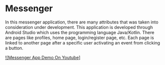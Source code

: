 # Messenger

In this messenger application, there are many attributes that was taken into consideration under development. This application is developed through Android Studio which uses the programming language Java/Kotlin. There are pages like profiles, home page, login/register page, etc. Each page is linked to another page after a specific user activating an event from clicking a button.

[![Messenger App Demo On Youtube]](https://youtu.be/YEgBaYrmHSM)

